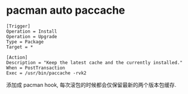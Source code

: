 # pacman auto paccache

```
[Trigger]
Operation = Install
Operation = Upgrade
Type = Package
Target = *

[Action]
Description = "Keep the latest cache and the currently installed."
When = PostTransaction
Exec = /usr/bin/paccache -rvk2
```

添加成 pacman hook, 每次滚包的时候都会仅保留最新的两个版本包缓存.